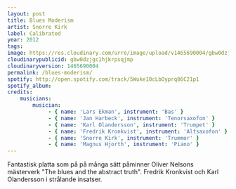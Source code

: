 ```yaml
---
layout: post
title: Blues Moderism
artist: Snorre Kirk
label: Calibrated
year: 2012
tags: 
image: https://res.cloudinary.com/urre/image/upload/v1465690004/gbw0dzjgc1hjkrpsqjmp.jpg
cloudinarypublicid: gbw0dzjgc1hjkrpsqjmp
cloudinaryversion: 1465690004
permalink: /blues-moderism/
spotify: http://open.spotify.com/track/5Wuke10cLbOyprq86C21p1
spotify_album: 
credits:
    musicians:
        musician:
             - { name: 'Lars Ekman', instrument: 'Bas' }
             - { name: 'Jan Harbeck', instrument: 'Tenorsaxofon' }
             - { name: 'Karl Olandersson', instrument: 'Trumpet' }
             - { name: 'Fredrik Kronkvist', instrument: 'Altsaxofon' }
             - { name: 'Snorre Kirk', instrument: 'Trummor' }
             - { name: 'Magnus Hjorth', instrument: 'Piano' }
---
```


Fantastisk platta som på på många sätt påminner Oliver Nelsons mästerverk "The blues and the abstract truth". Fredrik Kronkvist och Karl Olandersson i strålande insatser.